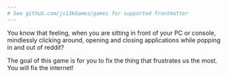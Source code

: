 ```yaml
---
# See github.com/js13kGames/games for supported frontmatter
---
```

You know that feeling, when you are sitting in front of your PC or console, mindlessly clicking around, opening and closing applications while popping in and out of reddit?

The goal of this game is for you to fix the thing that frustrates us the most. You will fix the internet!